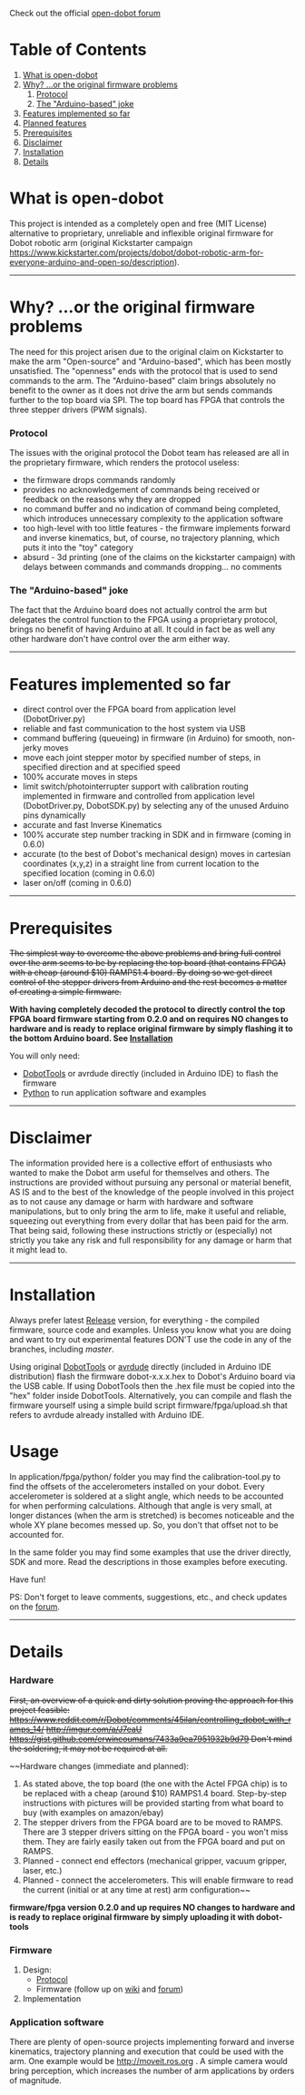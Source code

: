 Check out the official [open-dobot forum](http://open-dobot.no-ip.org)

# Table of Contents
1. [What is open-dobot](#what-is-open-dobot)
2. [Why? ...or the original firmware problems](#why)
   1. [Protocol](#protocol)
   2. [The "Arduino-based" joke](#arduino-joke)
3. [Features implemented so far](#features-implemented-so-far)
4. [Planned features](http://open-dobot.no-ip.org)
5. [Prerequisites](#prerequisites)
6. [Disclaimer](#disclaimer)
7. [Installation](#installation)
8. [Details](#details)

# What is open-dobot
This project is intended as a completely open and free (MIT License) alternative to proprietary, unreliable and inflexible original firmware for Dobot robotic arm (original Kickstarter campaign https://www.kickstarter.com/projects/dobot/dobot-robotic-arm-for-everyone-arduino-and-open-so/description).

---

# <a name="why"></a> Why? ...or the original firmware problems
The need for this project arisen due to the original claim on Kickstarter to make the arm "Open-source" and "Arduino-based", which has been mostly unsatisfied.
The "openness" ends with the protocol that is used to send commands to the arm. The "Arduino-based" claim brings absolutely no benefit to the owner as it does not drive the arm but sends commands further to the top board via SPI. The top board has FPGA that controls the three stepper drivers (PWM signals).
### Protocol
The issues with the original protocol the Dobot team has released are all in the proprietary firmware, which renders the protocol useless:
- the firmware drops commands randomly
- provides no acknowledgement of commands being received or feedback on the reasons why they are dropped
- no command buffer and no indication of command being completed, which introduces unnecessary complexity to the application software
- too high-level with too little features - the firmware implements forward and inverse kinematics, but, of course, no trajectory planning, which puts it into the "toy" category
- absurd - 3d printing (one of the claims on the kickstarter campaign) with delays between commands and commands dropping... no comments

### <a name="arduino-joke"></a> The "Arduino-based" joke
The fact that the Arduino board does not actually control the arm but delegates the control function to the FPGA using a proprietary protocol, brings no benefit of having Arduino at all. It could in fact be as well any other hardware don't have control over the arm either way.

---

# Features implemented so far
- direct control over the FPGA board from application level (DobotDriver.py)
- reliable and fast communication to the host system via USB
- command buffering (queueing) in firmware (in Arduino) for smooth, non-jerky moves
- move each joint stepper motor by specified number of steps, in specified direction and at specified speed
- 100% accurate moves in steps
- limit switch/photointerrupter support with calibration routing implemented in firmware and controlled from application level (DobotDriver.py, DobotSDK.py) by selecting any of the unused Arduino pins dynamically
- accurate and fast Inverse Kinematics
- 100% accurate step number tracking in SDK and in firmware (coming in 0.6.0)
- accurate (to the best of Dobot's mechanical design) moves in cartesian coordinates (x,y,z) in a straight line from current location to the specified location (coming in 0.6.0)
- laser on/off (coming in 0.6.0)

---

# Prerequisites
~~The simplest way to overcome the above problems and bring full control over the arm seems to be by replacing the top board (that contains FPGA) with a cheap (around $10) RAMPS1.4 board. By doing so we get direct control of the stepper drivers from Arduino and the rest becomes a matter of creating a simple firmware.~~

**With having completely decoded the protocol to directly control the top FPGA board firmware starting from 0.2.0 and on requires NO changes to hardware and is ready to replace original firmware by simply flashing it to the bottom Arduino board. See [Installation](#installation)**

You will only need:
- [DobotTools](http://dobot.cc/download.php) or avrdude directly (included in Arduino IDE) to flash the firmware
- [Python](https://www.python.org) to run application software and examples

---

# Disclaimer
The information provided here is a collective effort of enthusiasts who wanted to make the Dobot arm useful for themselves and others. The instructions are provided without pursuing any personal or material benefit, AS IS and to the best of the knowledge of the people involved in this project as to not cause any damage or harm with hardware and software manipulations, but to only bring the arm to life, make it useful and reliable, squeezing out everything from every dollar that has been paid for the arm. That being said, following these instructions strictly or (especially) not strictly you take any risk and full responsibility for any damage or harm that it might lead to.

---

# Installation
Always prefer latest [Release](https://github.com/maxosprojects/open-dobot/releases) version, for everything - the compiled firmware, source code and examples. 
Unless you know what you are doing and want to try out experimental features DON'T use the code in any of the branches, including *master*.

Using original [DobotTools](http://dobot.cc/download.php) or [avrdude](http://www.nongnu.org/avrdude) directly (included in Arduino IDE distribution) flash the firmware dobot-x.x.x.hex to Dobot's Arduino board via the USB cable. If using DobotTools then the .hex file must be copied into the "hex" folder inside DobotTools.
Alternatively, you can compile and flash the firmware yourself using a simple build script firmware/fpga/upload.sh that refers to avrdude already installed with Arduino IDE.

# Usage
In application/fpga/python/ folder you may find the calibration-tool.py to find the offsets of the accelerometers installed on your dobot. Every accelerometer is soldered at a slight angle, which needs to be accounted for when performing calculations. Although that angle is very small, at longer distances (when the arm is stretched) is becomes noticeable and the whole XY plane becomes messed up. So, you don't that offset not to be accounted for.

In the same folder you may find some examples that use the driver directly, SDK and more. Read the descriptions in those examples before executing.

Have fun!

PS: Don't forget to leave comments, suggestions, etc., and check updates on the [forum](http://open-dobot.no-ip.org).

---

# Details
### Hardware
~~First, an overview of a quick and dirty solution proving the approach for this project feasible:
https://www.reddit.com/r/Dobot/comments/45ilan/controlling_dobot_with_ramps_14/
http://imgur.com/a/J7eaU
https://gist.github.com/erwincoumans/7433a9ea7951932b9d79
Don't mind the soldering, it may not be required at all.~~

~~Hardware changes (immediate and planned):
1. As stated above, the top board (the one with the Actel FPGA chip) is to be replaced with a cheap (around $10) RAMPS1.4 board. Step-by-step instructions with pictures will be provided starting from what board to buy (with examples on amazon/ebay)
2. The stepper drivers from the FPGA board are to be moved to RAMPS. There are 3 stepper drivers sitting on the FPGA board - you won't miss them. They are fairly easily taken out from the FPGA board and put on RAMPS.
3. Planned - connect end effectors (mechanical gripper, vacuum gripper, laser, etc.)
4. Planned - connect the accelerometers. This will enable firmware to read the current (initial or at any time at rest) arm configuration~~

**firmware/fpga version 0.2.0 and up requires NO changes to hardware and is ready to replace original firmware by simply uploading it with dobot-tools**

### Firmware
1. Design:
    - [Protocol](https://github.com/maxosprojects/open-dobot/wiki/Protocol-Design)
    - Firmware (follow up on [wiki](https://github.com/maxosprojects/open-dobot/wiki) and [forum](http://open-dobot.no-ip.org))
2. Implementation

### Application software
There are plenty of open-source projects implementing forward and inverse kinematics, trajectory planning and execution that could be used with the arm. One example would be http://moveit.ros.org . A simple camera would bring perception, which increases the number of arm applications by orders of magnitude.
